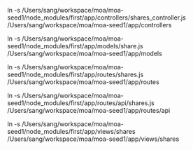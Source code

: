 ln -s 
/Users/sang/workspace/moa/moa-seed1/node_modules/first/app/controllers/shares_controller.js /Users/sang/workspace/moa/moa-seed1/app/controllers 

ln -s /Users/sang/workspace/moa/moa-seed1/node_modules/first/app/models/share.js /Users/sang/workspace/moa/moa-seed1/app/models 

ln -s /Users/sang/workspace/moa/moa-seed1/node_modules/first/app/routes/shares.js /Users/sang/workspace/moa/moa-seed1/app/routes 


ln -s /Users/sang/workspace/moa/moa-seed1/node_modules/first/app/routes/api/shares.js /Users/sang/workspace/moa/moa-seed1/app/routes/api

ln -s /Users/sang/workspace/moa/moa-seed1/node_modules/first/app/views/shares /Users/sang/workspace/moa/moa-seed1/app/views/shares
